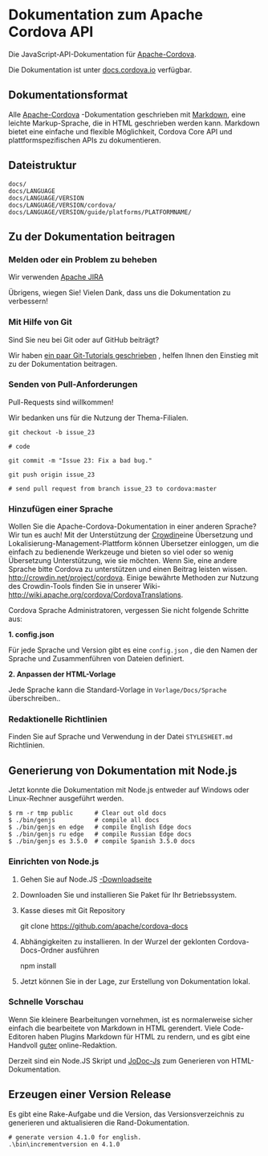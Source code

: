# Dokumentation zum Apache Cordova API

Die JavaScript-API-Dokumentation für [Apache-Cordova](http://cordova.io/).

Die Dokumentation ist unter [docs.cordova.io](http://docs.cordova.io/) verfügbar.

## Dokumentationsformat

Alle [Apache-Cordova](http://cordova.io/) -Dokumentation geschrieben mit [Markdown](http://daringfireball.net/projects/markdown/syntax), eine leichte Markup-Sprache, die in HTML geschrieben werden kann. Markdown bietet eine einfache und flexible Möglichkeit, Cordova Core API und plattformspezifischen APIs zu dokumentieren.

## Dateistruktur

    docs/
    docs/LANGUAGE
    docs/LANGUAGE/VERSION
    docs/LANGUAGE/VERSION/cordova/
    docs/LANGUAGE/VERSION/guide/platforms/PLATFORMNAME/
    

## Zu der Dokumentation beitragen

### Melden oder ein Problem zu beheben

Wir verwenden [Apache JIRA](https://issues.apache.org/jira/browse/CB)

Übrigens, wiegen Sie! Vielen Dank, dass uns die Dokumentation zu verbessern!

### Mit Hilfe von Git

Sind Sie neu bei Git oder auf GitHub beiträgt?

Wir haben [ein paar Git-Tutorials geschrieben](http://wiki.apache.org/cordova/ContributorWorkflow) , helfen Ihnen den Einstieg mit zu der Dokumentation beitragen.

### Senden von Pull-Anforderungen

Pull-Requests sind willkommen!

Wir bedanken uns für die Nutzung der Thema-Filialen.

    git checkout -b issue_23
    
    # code
    
    git commit -m "Issue 23: Fix a bad bug."
    
    git push origin issue_23
    
    # send pull request from branch issue_23 to cordova:master
    

### Hinzufügen einer Sprache

Wollen Sie die Apache-Cordova-Dokumentation in einer anderen Sprache? Wir tun es auch! Mit der Unterstützung der [Crowdin](http://crowdin.net/project/cordova)eine Übersetzung und Lokalisierung-Management-Plattform können Übersetzer einloggen, um die einfach zu bedienende Werkzeuge und bieten so viel oder so wenig Übersetzung Unterstützung, wie sie möchten. Wenn Sie, eine andere Sprache bitte Cordova zu unterstützen und einen Beitrag leisten wissen. http://crowdin.net/project/cordova. Einige bewährte Methoden zur Nutzung des Crowdin-Tools finden Sie in unserer Wiki-http://wiki.apache.org/cordova/CordovaTranslations.

Cordova Sprache Administratoren, vergessen Sie nicht folgende Schritte aus:

**1. config.json**

Für jede Sprache und Version gibt es eine `config.json` , die den Namen der Sprache und Zusammenführen von Dateien definiert.

**2. Anpassen der HTML-Vorlage**

Jede Sprache kann die Standard-Vorlage in `Vorlage/Docs/Sprache` überschreiben..

### Redaktionelle Richtlinien

Finden Sie auf Sprache und Verwendung in der Datei `STYLESHEET.md` Richtlinien.

## Generierung von Dokumentation mit Node.js

Jetzt konnte die Dokumentation mit Node.js entweder auf Windows oder Linux-Rechner ausgeführt werden.

    $ rm -r tmp public      # Clear out old docs
    $ ./bin/genjs           # compile all docs
    $ ./bin/genjs en edge   # compile English Edge docs
    $ ./bin/genjs ru edge   # compile Russian Edge docs
    $ ./bin/genjs es 3.5.0  # compile Spanish 3.5.0 docs
    

### Einrichten von Node.js

  1. Gehen Sie auf Node.JS [-Downloadseite](http://nodejs.org/download/)
  2. Downloaden Sie und installieren Sie Paket für Ihr Betriebssystem.
  3. Kasse dieses mit Git Repository
    
        git clone https://github.com/apache/cordova-docs
        

  4. Abhängigkeiten zu installieren. In der Wurzel der geklonten Cordova-Docs-Ordner ausführen
    
        npm install
        

  5. Jetzt können Sie in der Lage, zur Erstellung von Dokumentation lokal.

### Schnelle Vorschau

Wenn Sie kleinere Bearbeitungen vornehmen, ist es normalerweise sicher einfach die bearbeitete von Markdown in HTML gerendert. Viele Code-Editoren haben Plugins Markdown für HTML zu rendern, und es gibt eine Handvoll [guter](http://dillinger.io/) online-Redaktion.

Derzeit sind ein Node.JS Skript und [JoDoc-Js](https://github.com/kant2002/jodoc-js) zum Generieren von HTML-Dokumentation.

## Erzeugen einer Version Release

Es gibt eine Rake-Aufgabe und die Version, das Versionsverzeichnis zu generieren und aktualisieren die Rand-Dokumentation.

    # generate version 4.1.0 for english.
    .\bin\incrementversion en 4.1.0